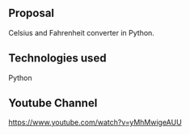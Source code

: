 
Proposal
-----------------------------------------------------------------------------------------
Celsius and Fahrenheit converter in Python.

Technologies used
-----------------------------------------------------------------------------------------
Python

Youtube Channel
-----------------------------------------------------------------------------------------
https://www.youtube.com/watch?v=yMhMwigeAUU
